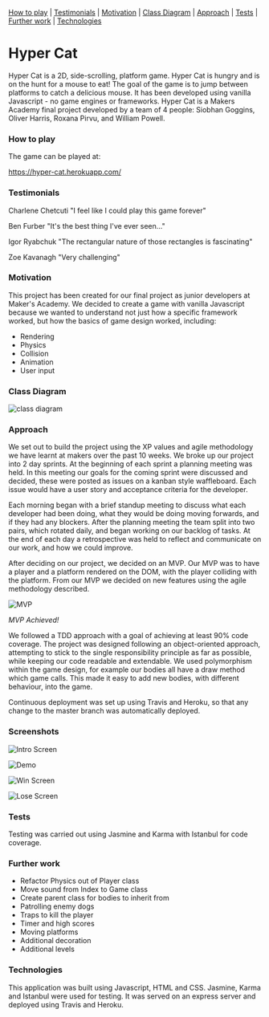 [How to play](#how-to-use) | [Testimonials](#testimonials) | [Motivation](#motivation) | [Class Diagram](#class-diagram) |  [Approach](#approach) | [Tests](#tests) | [Further work](#further-work) | [Technologies](#technologies)

# Hyper Cat

Hyper Cat is a 2D, side-scrolling, platform game. Hyper Cat is hungry and is on the hunt for a mouse to eat! The goal of the game is to jump between platforms to catch a delicious mouse. It has been developed using vanilla Javascript - no game engines or frameworks. Hyper Cat is a Makers Academy final project developed by a team of 4 people: Siobhan Goggins, Oliver Harris, Roxana Pirvu, and William Powell.

### How to play

The game can be played at:

https://hyper-cat.herokuapp.com/

### Testimonials

Charlene Chetcuti "I feel like I could play this game forever"

Ben Furber "It's the best thing I've ever seen..."

Igor Ryabchuk "The rectangular nature of those rectangles is fascinating"

Zoe Kavanagh "Very challenging"

### Motivation

This project has been created for our final project as junior developers at Maker's Academy. We decided to create a game with vanilla Javascript because we wanted to understand not just how a specific framework worked, but how the basics of game design worked, including:

- Rendering
- Physics
- Collision
- Animation
- User input

### Class Diagram

![class diagram](https://i.imgur.com/OhKgutX.png)

### Approach

We set out to build the project using the XP values and agile methodology we have learnt at makers over the past 10 weeks. We broke up our project into 2 day sprints. At the beginning of each sprint a planning meeting was held. In this meeting our goals for the coming sprint were discussed and decided, these were posted as issues on a kanban style waffleboard. Each issue would have a user story and acceptance criteria for the developer.

Each morning began with a brief standup meeting to discuss what each developer had been doing, what they would be doing moving forwards, and if they had any blockers. After the planning meeting the team split into two pairs, which rotated daily, and began working on our backlog of tasks. At the end of each day a retrospective was held to reflect and communicate on our work, and how we could improve.

After deciding on our project, we decided on an MVP. Our MVP was to have a player and a platform rendered on the DOM, with the player colliding with the platform. From our MVP we decided on new features using the agile methodology described.

![MVP](https://i.imgur.com/r3EqrR5.gif)

*MVP Achieved!*

We followed a TDD approach with a goal of achieving at least 90% code coverage. The project was designed following an object-oriented approach, attempting to stick to the single responsibility principle as far as possible, while keeping our code readable and extendable. We used polymorphism within the game design, for example our bodies all have a draw method which game calls. This made it easy to add new bodies, with different behaviour, into the game.

Continuous deployment was set up using Travis and Heroku, so that any change to the master branch was automatically deployed.

### Screenshots

![Intro Screen](https://i.imgur.com/if9rUaP.png)

![Demo](https://i.imgur.com/R7nkLxy.gif)

![Win Screen](https://i.imgur.com/03fcM7y.png)

![Lose Screen]()

### Tests

Testing was carried out using Jasmine and Karma with Istanbul for code coverage.

### Further work

- Refactor Physics out of Player class
- Move sound from Index to Game class
- Create parent class for bodies to inherit from
- Patrolling enemy dogs
- Traps to kill the player
- Timer and high scores
- Moving platforms
- Additional decoration
- Additional levels

### Technologies

This application was built using Javascript, HTML and CSS. Jasmine, Karma and Istanbul were used for testing. It was served on an express server and deployed using Travis and Heroku.
